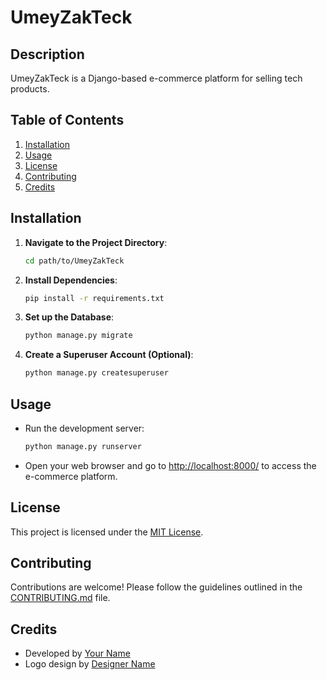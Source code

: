 # UmeyZakTeck

## Description
UmeyZakTeck is a Django-based e-commerce platform for selling tech products.

## Table of Contents
1. [Installation](#installation)
2. [Usage](#usage)
3. [License](#license)
4. [Contributing](#contributing)
5. [Credits](#credits)

## Installation
1. **Navigate to the Project Directory**: 
    ```bash
    cd path/to/UmeyZakTeck
    ```

2. **Install Dependencies**: 
    ```bash
    pip install -r requirements.txt
    ```

3. **Set up the Database**: 
    ```bash
    python manage.py migrate
    ```

4. **Create a Superuser Account (Optional)**: 
    ```bash
    python manage.py createsuperuser
    ```

## Usage
- Run the development server:
    ```bash
    python manage.py runserver
    ```
- Open your web browser and go to [http://localhost:8000/](http://localhost:8000/) to access the e-commerce platform.

## License
This project is licensed under the [MIT License](LICENSE).

## Contributing
Contributions are welcome! Please follow the guidelines outlined in the [CONTRIBUTING.md](CONTRIBUTING.md) file.

## Credits
- Developed by [Your Name](https://github.com/yourusername)
- Logo design by [Designer Name](https://dribbble.com/designername)
